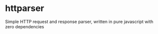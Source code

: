 # httparser
Simple HTTP request and response parser, written in pure javascript with zero dependencies
